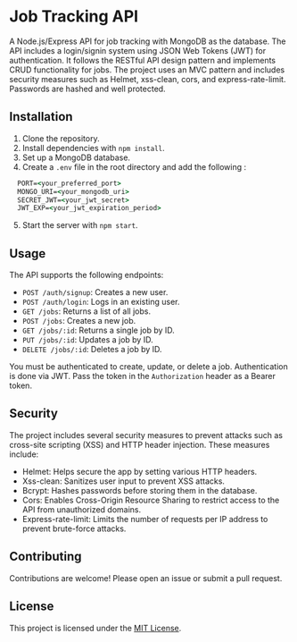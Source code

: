 # Job Tracking API

A Node.js/Express API for job tracking with MongoDB as the database. The API includes a login/signin system using JSON Web Tokens (JWT) for authentication. It follows the RESTful API design pattern and implements CRUD functionality for jobs. The project uses an MVC pattern and includes security measures such as Helmet, xss-clean, cors, and express-rate-limit. Passwords are hashed and well protected.

## Installation

1. Clone the repository.
2. Install dependencies with `npm install`.
3. Set up a MongoDB database.
4. Create a `.env` file in the root directory and add the following :
``` cmd
  PORT=<your_preferred_port>
  MONGO_URI=<your_mongodb_uri>
  SECRET_JWT=<your_jwt_secret>
  JWT_EXP=<your_jwt_expiration_period>
```
5. Start the server with `npm start`.

## Usage

The API supports the following endpoints:

- `POST /auth/signup`: Creates a new user.
- `POST /auth/login`: Logs in an existing user.
- `GET /jobs`: Returns a list of all jobs.
- `POST /jobs`: Creates a new job.
- `GET /jobs/:id`: Returns a single job by ID.
- `PUT /jobs/:id`: Updates a job by ID.
- `DELETE /jobs/:id`: Deletes a job by ID.

You must be authenticated to create, update, or delete a job. Authentication is done via JWT. Pass the token in the `Authorization` header as a Bearer token.

## Security

The project includes several security measures to prevent attacks such as cross-site scripting (XSS) and HTTP header injection. These measures include:

- Helmet: Helps secure the app by setting various HTTP headers.
- Xss-clean: Sanitizes user input to prevent XSS attacks.
- Bcrypt: Hashes passwords before storing them in the database.
- Cors: Enables Cross-Origin Resource Sharing to restrict access to the API from unauthorized domains.
- Express-rate-limit: Limits the number of requests per IP address to prevent brute-force attacks.

## Contributing

Contributions are welcome! Please open an issue or submit a pull request.

## License

This project is licensed under the [MIT License](https://opensource.org/licenses/MIT).
